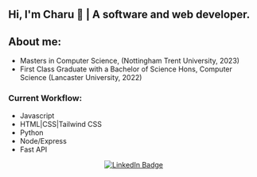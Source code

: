 ## Hi, I'm Charu 👋 | A software and web developer.

## About me:
* Masters in Computer Science, (Nottingham Trent University, 2023)
* First Class Graduate with a Bachelor of Science Hons, Computer Science (Lancaster University, 2022)

### Current Workflow:

* Javascript
* HTML|CSS|Tailwind CSS
* Python
* Node/Express
* Fast API

<div id="badges" align="center">
  <a href="https://www.linkedin.com/in/charuhasen-kumaraswamy">
    <img src="https://img.shields.io/badge/LinkedIn-blue?style=for-the-badge&logo=linkedin&logoColor=white" alt="LinkedIn Badge"/>
  </a>  
</div>
